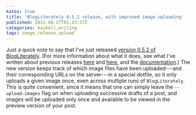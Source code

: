 ```yaml
---
katex: true
title: 'BlogLiterately 0.5.2 release, with improved image uploading'
published: 2012-08-27T01:43:37Z
categories: haskell,writing
tags: image,release,upload
---
```


<p>Just a quick note to say that I've just released <a href="http://hackage.haskell.org/package/BlogLiterately-0.5.2">version 0.5.2 of BlogLiterately</a>. (For more information about what it does, see what I've written about previous releases <a href="http://byorgey.wordpress.com/2012/07/02/blogliterately-0-4-release/">here</a> and <a href="http://byorgey.wordpress.com/2012/07/07/blogliterately-0-5-release/">here</a>, and the <a href="http://byorgey.wordpress.com/blogliterately/">documentation</a>.) The new version keeps track of which image files have been uploaded---and their corresponding URLs on the server---in a special dotfile, so it only uploads a given image once, even across multiple runs of <code>BlogLiterately</code>. This is quite convenient, since it means that one can simply leave the <code>--upload-images</code> flag on when uploading successive drafts of a post, and images will be uploaded only once and available to be viewed in the preview version of your post.</p>

